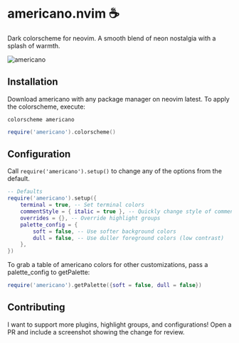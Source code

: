 # americano.nvim :coffee:

Dark colorscheme for neovim. A smooth blend of neon nostalgia with a splash of warmth.

![americano](https://github.com/user-attachments/assets/8b86500f-281f-43ee-ae09-318e4f56fa12)

## Installation

Download americano with any package manager on neovim latest.
To apply the colorscheme, execute:
```vimscript
colorscheme americano
```
```lua
require('americano').colorscheme()
```

## Configuration

Call `require('americano').setup()` to change any of the options from the default.

```lua
-- Defaults
require('americano').setup({
    terminal = true, -- Set terminal colors
    commentStyle = { italic = true }, -- Quickly change style of comment hl group
    overrides = {}, -- Override highlight groups
    palette_config = {
        soft = false, -- Use softer background colors
        dull = false, -- Use duller foreground colors (low contrast)
    },
})
```

To grab a table of americano colors for other customizations, pass a palette_config to getPalette:
```lua
require('americano').getPalette({soft = false, dull = false})
```

## Contributing

I want to support more plugins, highlight groups, and configurations! 
Open a PR and include a screenshot showing the change for review. 
